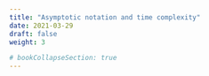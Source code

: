 ```yaml
---
title: "Asymptotic notation and time complexity"
date: 2021-03-29
draft: false
weight: 3

# bookCollapseSection: true
---
```

